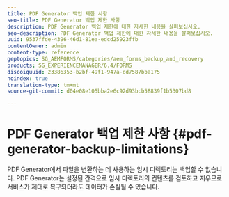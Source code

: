 ```yaml
---
title: PDF Generator 백업 제한 사항
seo-title: PDF Generator 백업 제한 사항
description: PDF Generator 백업 제한에 대한 자세한 내용을 살펴보십시오.
seo-description: PDF Generator 백업 제한에 대한 자세한 내용을 살펴보십시오.
uuid: 9537ffde-4396-46d1-81ea-edcd25923ffb
contentOwner: admin
content-type: reference
geptopics: SG_AEMFORMS/categories/aem_forms_backup_and_recovery
products: SG_EXPERIENCEMANAGER/6.4/FORMS
discoiquuid: 23386353-b2bf-49f1-947a-dd7587bba175
noindex: true
translation-type: tm+mt
source-git-commit: d04e08e105bba2e6c92d93bcb58839f1b5307bd8

---
```



# PDF Generator 백업 제한 사항 {#pdf-generator-backup-limitations}

PDF Generator에서 파일을 변환하는 데 사용하는 임시 디렉토리는 백업할 수 없습니다. PDF Generator는 설정된 간격으로 임시 디렉토리의 컨텐츠를 검토하고 지우므로 서비스가 제대로 복구되더라도 데이터가 손실될 수 있습니다.
